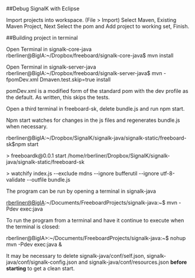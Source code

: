 ##Debug SignalK with Eclipse

Import projects into workspace. (File > Import)
	Select Maven, Existing Maven Project, Next
	Select the pom and Add project to working set, Finish.


##Building project in terminal

Open Terminal in signalk-core-java
rberliner\@BigIA:\~/Dropbox/freeboard/signalk-core-java\$ mvn install

Open Terminal in signalk-server-java
rberliner\@BigIA:\~/Dropbox/freeboard/signalk-server-java\$ mvn -fpomDev.xml Dmaven.test.skip=true install

pomDev.xml is a modified form of the standard pom with the dev profile
as the default. As written, this skips the tests.

Open a third terminal in freeboard-sk, delete bundle.js and run npm start.

Npm start watches for changes in the js files and regenerates bundle.js when necessary.


rberliner\@BigIA:\~/Dropbox/SignalK/signalk-java/signalk-static/freeboard-sk\$npm start


\> freeboardk\@0.0.1 start /home/rberliner/Dropbox/SignalK/signalk-java/signalk-static/freeboard-sk

\> watchify index.js \--exclude mdns \--ignore bufferutil \--ignore utf-8-validate \--outfile bundle.js

The program can be run by opening a terminal in signalk-java

<rberliner@BigIA>:\~/Documents/FreeboardProjects/signalk-java:~\$ mvn -Pdev exec:java

To run the program from a terminal and have it continue to execute when
the terminal is closed:


rberliner@BigIA>:\~/Documents/FreeboardProjects/signalk-java:~\$ nohup mvn -Pdev exec:java &


It may be necessary to delete signalk-java/conf/self.json,
signalk-java/conf/signalk-config.json and
signalk-java/conf/resources.json **before starting**  to get a clean
start.

